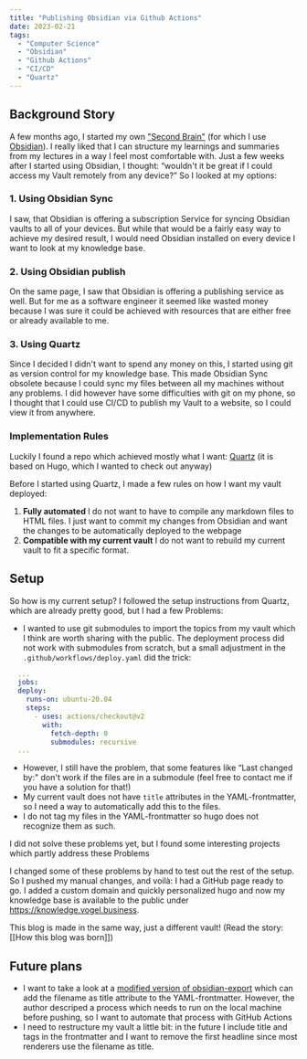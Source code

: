 ```yaml
---
title: "Publishing Obsidian via Github Actions"
date: 2023-02-21
tags: 
  - "Computer Science"
  - "Obsidian"
  - "Github Actions"
  - "CI/CD"
  - "Quartz"
---
```


## Background Story
A few months ago, I started my own ["Second Brain"](https://knowledge.vogel.business) (for which I use [Obsidian](https://obsidian.md)). I really liked that I can structure my learnings and summaries from my lectures in a way I feel most comfortable with.  Just a few weeks after I started using Obsidian, I thought: “wouldn't it be great if I could access my Vault remotely from any device?” So I looked at my options:

### 1. Using Obsidian Sync
I saw, that Obsidian is offering a subscription Service for syncing Obsidian vaults to all of your devices. But while that would be a fairly easy way to achieve my desired result, I would need Obsidian installed on every device I want to look at my knowledge base.

### 2. Using Obsidian publish
On the same page, I saw that Obsidian is offering a publishing service as well. But for me as a software engineer it seemed like wasted money because I was sure it could be achieved with resources that are either free or already available to me.

### 3. Using Quartz
Since I decided I didn't want to spend any money on this, I started using git as version control for my knowledge base. This made Obsidian Sync obsolete because I could sync my files between all my machines without any problems. I did however have some difficulties with git on my phone, so I thought that I could use CI/CD to publish my Vault to a website, so I could view it from anywhere.


### Implementation Rules
Luckily I found a repo which achieved mostly what I want: [Quartz](https://github.com/jackyzha0/quartz) (it is based on Hugo, which I wanted to check out anyway)

Before I started using Quartz, I made a few rules on how I want my vault deployed:
1. **Fully automated**
   I do not want to have to compile any markdown files to HTML files. I just want to commit my changes from Obsidian and want the changes to be automatically deployed to the webpage
2. **Compatible with my current vault**
   I do not want to rebuild my current vault to fit a specific format. 

## Setup
So how is my current setup?
I followed the setup instructions from Quartz, which are already pretty good, but I had a few Problems:
- I wanted to use git submodules to import the topics from my vault which I think are worth sharing with the public. The deployment process did not work with submodules from scratch, but a small adjustment in the `.github/workflows/deploy.yaml` did the trick:
```yaml
  ...
  jobs:
  deploy:
    runs-on: ubuntu-20.04
    steps:
      - uses: actions/checkout@v2
        with:
          fetch-depth: 0
          submodules: recursive
  ...
```

- However, I still have the problem, that some features like “Last changed by:" don't work if the files are in a submodule (feel free to contact me if you have a solution for that!)
- My current vault does not have `title` attributes in the YAML-frontmatter, so I need a way to automatically add this to the files.
- I do not tag my files in the YAML-frontmatter so hugo does not recognize them as such.

I did not solve these problems yet, but I found some interesting projects which partly address these Problems

I changed some of these problems by hand to test out the rest of the setup. So I pushed my manual changes, and voilà: I had a GitHub page ready to go.
I added a custom domain and quickly personalized hugo and now my knowledge base is available to the public under https://knowledge.vogel.business.

This blog is made in the same way, just a different vault! (Read the story: [[How this blog was born]])

## Future plans
- I want to take a look at a [modified version of obsidian-export](https://github.com/brandonkboswell/obsidian-export/tree/title_frontmatter) which can add the filename as title attribute to the YAML-frontmatter. However, the author descriped a process which needs to run on the local machine before pushing, so I want to automate that process with GitHub Actions
- I need to restructure my vault a little bit: in the future I include title and tags in the frontmatter and I want to remove the first headline since most renderers use the filename as title.